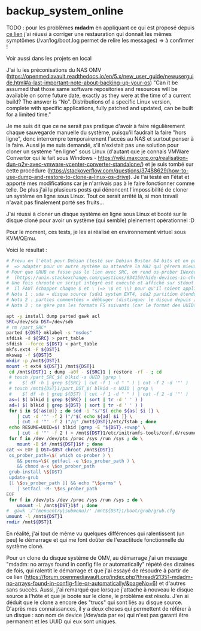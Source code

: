 # backup_system_online

TODO : pour les problèmes **mdadm** en appliquant ce qui est proposé depuis [ce lien](https://forum.openmediavault.org/index.php?thread/21351-mdadm-no-arrays-found-in-config-file-or-automatically/&postID=272879#post272879) j'ai réussi à corriger une restauration qui donnait les mêmes symptômes (/var/log/boot.log permet de relire les messages) => à confirmer !

Voir aussi dans les projets en local

J'ai lu les préconisations du NAS OMV (https://openmediavault.readthedocs.io/en/5.x/new_user_guide/newuserguide.html#a-last-important-note-about-backing-up-your-os)
"Can it be assumed that those same software repositories and resources will be available on some future date, exactly as they were at the time of a current build? The answer is “No”. Distributions of a specific Linux version, complete with specific applications, fully patched and updated, can be built for a limited time."

Je me suis dit que ce ne serait pas pratique d'avoir à faire régulièrement chaque sauvegarde manuelle du système, puisqu'il faudrait la faire "hors ligne", donc interrompre temporairement l'accès au NAS et surtout penser à la faire. Aussi je me suis demandé, s'il n'existait pas une solution pour cloner un système "en ligne" sous Linux (d'autant que je connais VMWare Convertor qui le fait sous Windows - https://wiki.maxcorp.org/realisation-dun-p2v-avec-vmware-vcenter-converter-standalone/) et je suis tombé sur cette procédure (https://stackoverflow.com/questions/37488629/how-to-use-dump-and-restore-to-clone-a-linux-os-drive). Je l'ai testé en l'état et apporté mes modifications car je n'arrivais pas à le faire fonctionner comme telle. De plus j'ai lu plusieurs posts qui dénoncent l'impossibilité de cloner un système en ligne sous Linux. Tout ce serait arrêté là, si mon travail n'avait pas finalement porté ses fruits... 

J'ai réussi à cloner un disque système en ligne sous Linux et booté sur le disque cloné pour avoir un système (qui semble) pleinement opérationnel :D

Pour le moment, ces tests, je les ai réalisé en environnement virtuel sous KVM/QEmu.

Voici le résultat :
```sh
# Prévu en l'état pour Debian (testé sur Debian Buster 64 bits et en particulier 2 OS fraichement installés)
#  => adapter pour un autre système ou attendre la MAJ qui gèrera mieux !
# Pour que GRUB ne fasse pas le lien avec SRC, on rend os-prober INexécutable 
#  (https://unix.stackexchange.com/questions/634150/hide-devices-in-chrooted-environment/634655#634655)
# Une fois chrooté un script intégré est exécuté et affiché sur stdout ;
#  il FAUT échapper chaque $ et \ (=> \$ et \\) pour qu'il soient appliqués à l'exécution après le chroot
# Nota 1 : sda = disque source (sda1 system EXT4, sda2 partition étendue, sda5 swap) et sdb = disque cible (le clone)
# Nota 2 : parties commentées = débbuger (distinguer le disque depuis /part* + simuler affichage menu GRUB)
# Nota 3 : ne gère pas les formats FS suivants (car le format des UUIDs différents) : NTFS, LVM2

apt -y install dump parted gawk acl
SRC=/dev/sda DST=/dev/sdb
# rm /part_SRC*
parted ${DST} mklabel -s "msdos"
sfdisk -d ${SRC} > part_table
sfdisk --force ${DST} < part_table
mkfs.ext4 -F ${DST}1
mkswap -f ${DST}5
mkdir -p /mnt${DST}1
mount -t ext4 ${DST}1 /mnt${DST}1
 cd /mnt${DST}1 ; dump -a0f - ${SRC}1 | restore -rf - ; cd
 # touch /part_SRC_$( blkid -s UUID |grep \
 #    $( df -h | grep ${SRC} | cut -f 1 -d " " ) | cut -f 2 -d '"' )
 # touch /mnt${DST}1/part_DST_$( blkid -s UUID | grep \
 #    $( df -h | grep ${DST} | cut -f 1 -d " " ) | cut -f 2 -d '"' )
 as=( $( blkid | grep ${SRC} | sort | tr -d ' ' ) )
 ad=( $( blkid | grep ${DST} | sort | tr -d ' ' ) )
 for i in ${!as[@]} ; do sed -i "s/"$( echo ${as[ $i ]} \
    | cut -d '"' -f 2 )"/"$( echo ${ad[ $i ]} \
    | cut -d '"' -f 2 )"/g" /mnt${DST}1/etc/fstab ; done
 echo RESUME=UUID=$( blkid |grep -E "${DST}.+swap" \
    | cut -d '"' -f 2 ) > /mnt${DST}1/etc/initramfs-tools/conf.d/resume
 for f in /dev /dev/pts /proc /sys /run /sys ; do \
    mount -B $f /mnt${DST}1$f ; done
cat << EOF | DST=$DST chroot /mnt${DST}1
 os_prober_path=\$( which os-prober ) \
    && perms=\$( getfacl -e \$os_prober_path ) \
    && chmod a-x \$os_prober_path
 grub-install \${DST}
 update-grub
 [[ \$os_prober_path ]] && echo "\$perms" \
    | setfacl -M- \$os_prober_path
EOF
 for f in /dev/pts /dev /proc /sys /run /sys ; do \
    umount -l /mnt${DST}1$f ; done
#  gawk '/^(menuentry|submenu)/' /mnt${DST}1/boot/grub/grub.cfg
umount -l /mnt${DST}1
rmdir /mnt${DST}1
```
En réalité, j'ai tout de même vu quelques différences qui ralentissent (un peu) le démarrage et qui me font doûter de l'exactitude fonctionnelle du système cloné.

Pour un clone du disque système de OMV, au démarrage j'ai un message "mdadm: no arrays found in config file or automatically" répété des dizaines de fois, qui ralentit le démarrage et que j'ai essayé de résoudre à partir de ce lien (https://forum.openmediavault.org/index.php?thread/21351-mdadm-no-arrays-found-in-config-file-or-automatically/&pageNo=6) et d'autres sans succès. Aussi, j'ai remarqué que lorsque j'attache à nouveau le disque source à l'hôte et que je boote sur le clone, le problème est résolu. J'en ai déduit que le clone a encore des "trucs" qui sont liés au disque source. D'après mes connaissances, il y a deux choses qui permettent de référer à un disque : son nom de device (/dev/sda par ex) qui n'est pas garanti être permanent et les UUID qui eux sont uniques.
